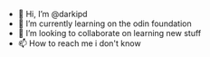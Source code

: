 - 👋 Hi, I’m @darkipd
- 🌱 I’m currently learning on the odin foundation
- 💞️ I’m looking to collaborate on learning new stuff
- 📫 How to reach me i don't know

<!---
darkipd/darkipd is a ✨ special ✨ repository because its `README.md` (this file) appears on your GitHub profile.
You can click the Preview link to take a look at your changes.
--->
